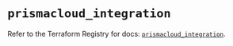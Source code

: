 # `prismacloud_integration`

Refer to the Terraform Registry for docs: [`prismacloud_integration`](https://registry.terraform.io/providers/paloaltonetworks/prismacloud/1.7.0/docs/resources/integration).

